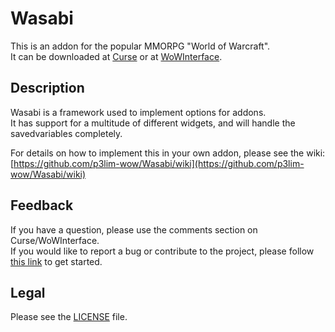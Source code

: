 # Wasabi

This is an addon for the popular MMORPG "World of Warcraft".  
It can be downloaded at [Curse](http://mods.curse.com/addons/wow/wasabi) or at [WoWInterface](http://wowinterface.com/downloads/info00000).

## Description

Wasabi is a framework used to implement options for addons.  
It has support for a multitude of different widgets, and will handle the savedvariables completely.

For details on how to implement this in your own addon, please see the wiki:  
[https://github.com/p3lim-wow/Wasabi/wiki](https://github.com/p3lim-wow/Wasabi/wiki)

## Feedback

If you have a question, please use the comments section on Curse/WoWInterface.  
If you would like to report a bug or contribute to the project, please follow [this link](https://github.com/p3lim-wow/Wasabi/blob/master/CONTRIBUTING.md) to get started.

## Legal

Please see the [LICENSE](https://github.com/p3lim-wow/Wasabi/blob/master/LICENSE.txt) file.
